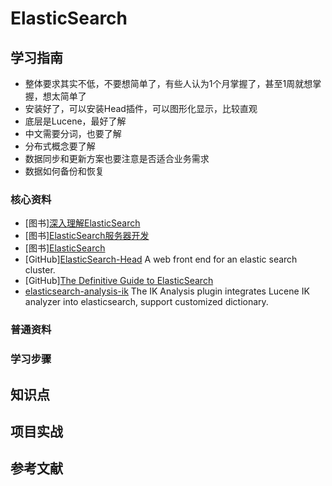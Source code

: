 # ElasticSearch

## 学习指南

* 整体要求其实不低，不要想简单了，有些人认为1个月掌握了，甚至1周就想掌握，想太简单了
* 安装好了，可以安装Head插件，可以图形化显示，比较直观
* 底层是Lucene，最好了解
* 中文需要分词，也要了解
* 分布式概念要了解
* 数据同步和更新方案也要注意是否适合业务需求
* 数据如何备份和恢复

### 核心资料

* [图书][深入理解ElasticSearch](http://product.dangdang.com/25084053.html)
* [图书][ElasticSearch服务器开发](http://product.dangdang.com/23659310.html)
* [图书][ElasticSearch](http://product.dangdang.com/1900490173.html)
* [GitHub][ElasticSearch-Head](https://github.com/mobz/elasticsearch-head) A web front end for an elastic search cluster.
* [GitHub][The Definitive Guide to ElasticSearch](https://github.com/elastic/elasticsearch-definitive-guide)
* [elasticsearch-analysis-ik](https://github.com/medcl/elasticsearch-analysis-ik) The IK Analysis plugin integrates Lucene IK analyzer into elasticsearch, support customized dictionary.

### 普通资料

### 学习步骤

## 知识点

## 项目实战

## 参考文献
